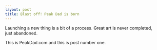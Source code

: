 ```yaml
---
layout: post
title: Blast off! Peak Dad is born
---
```


Launching a new thing is a bit of a process. Great art is never completed, just abandoned.

This is PeakDad.com and this is post number one.